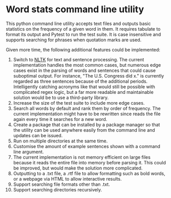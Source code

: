 # Word stats command line utility

This python command line utility accepts text files and outputs basic statistics on the
frequency of a given word in them. It requires tabulate to format its output and Pytest
to run the test suite. It is case insensitive and supports searching for phrases when
quotation marks are used.

Given more time, the following additional features could be implemented:

1.  Switch to [NLTK](https://www.nltk.org/index.html) for text and sentence processing.
    The current implementation handles the most common cases, but numerous edge cases
    exist in the parsing of words and sentences that could cause suboptimal output. For
    instance, "The U.S. Congress did x." is currently regarded as three sentences
    because of the additional periods. Intelligently catching acronyms like that would
    still be possible with complicated regex logic, but a far more readable and
    maintainable solution would be to use a third-party library.
2.  Increase the size of the test suite to include more edge cases.
3.  Search all words by default and rank them by order of frequency. The current
    implementation might have to be rewritten since reads the file again every time it
    searches for a new word.
4.  Create a package that can be installed by a package manager so that the utility can
    be used anywhere easily from the command line and updates can be issued.
5.  Run on multiple directories at the same time.
6.  Customise the amount of example sentences shown with a command line argument.
7.  The current implementation is not memory efficient on large files because it reads
    the entire file into memory before parsing it. This could be improved, but would
    make the solution more complicated.
8.  Outputting to a .txt file, a .rtf file to allow formatting such as bold words, or a
    webpage via HTML to allow interactive results.
9.  Support searching file formats other than .txt.
10. Support searching directories recursively.
